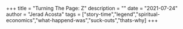 +++
title = "Turning The Page: Z"
description = ""
date = "2021-07-24"
author = "Jerad Acosta"
tags = ["story-time","legend","spiritual-economics","what-happend-was","suck-outs","thats-why]
+++